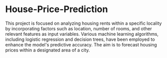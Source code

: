 # House-Price-Prediction

This project is focused on analyzing housing rents within a specific locality by incorporating factors such as location, number of rooms, and other relevant features as input variables. Various machine learning algorithms, including logistic regression and decision trees, have been employed to enhance the model's predictive accuracy. The aim is to forecast housing prices within a designated area of a city.
